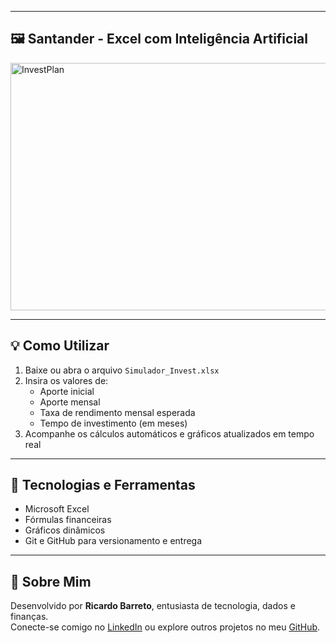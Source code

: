 
---

## 🖼 Santander - Excel com Inteligência Artificial

<img width="1584" height="396" alt="InvestPlan" src="https://github.com/user-attachments/assets/8323c36d-8abb-4e5c-a9d2-ff3241dc1442" />

---

## 💡 Como Utilizar

1. Baixe ou abra o arquivo `Simulador_Invest.xlsx`
2. Insira os valores de:
   - Aporte inicial
   - Aporte mensal
   - Taxa de rendimento mensal esperada
   - Tempo de investimento (em meses)
3. Acompanhe os cálculos automáticos e gráficos atualizados em tempo real

---

## 🧾 Tecnologias e Ferramentas

- Microsoft Excel
- Fórmulas financeiras
- Gráficos dinâmicos
- Git e GitHub para versionamento e entrega

---

## 🚀 Sobre Mim

Desenvolvido por **Ricardo Barreto**, entusiasta de tecnologia, dados e finanças.  
Conecte-se comigo no [LinkedIn](https://www.linkedin.com/in/ricardobarretoss/) ou explore outros projetos no meu [GitHub]([https://github.com/seuusuario](https://github.com/Ricbss)).


